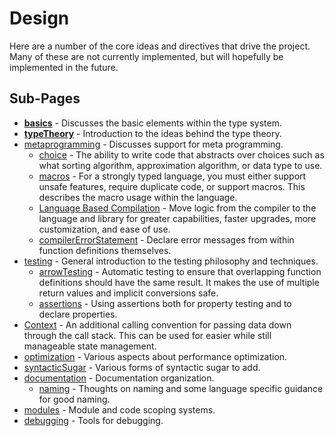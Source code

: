 # Design

Here are a number of the core ideas and directives that drive the project. Many of these are not currently implemented, but will hopefully be implemented in the future.

## Sub-Pages

- **[basics](basics.md)** - Discusses the basic elements within the type system.
- **[typeTheory](typeTheory.md)** - Introduction to the ideas behind the type theory.
- [metaprogramming](metaprogramming.md) - Discusses support for meta programming.
    - [choice](choice.md) - The ability to write code that abstracts over choices such as what sorting algorithm, approximation algorithm, or data type to use.
    - [macros](macros.md) - For a strongly typed language, you must either support unsafe features, require duplicate code, or support macros. This describes the macro usage within the language.
    - [Language Based Compilation](languageCompilation.md) - Move logic from the compiler to the language and library for greater capabilities, faster upgrades, more customization, and ease of use.
    - [compilerErrorStatement](compilerErrorStatement.md) - Declare error messages from within function definitions themselves.
- [testing](testing.md) - General introduction to the testing philosophy and techniques.
    - [arrowTesting](arrowTesting.md) - Automatic testing to ensure that overlapping function definitions should have the same result. It makes the use of multiple return values and implicit conversions safe.
    - [assertions](assertions.md) - Using assertions both for property testing and to declare properties.
- [Context](context.md) - An additional calling convention for passing data down through the call stack. This can be used for easier while still manageable state management.
- [optimization](optimization.md) - Various aspects about performance optimization.
- [syntacticSugar](syntacticSugar.md) - Various forms of syntactic sugar to add.
- [documentation](documentation.md) - Documentation organization.
    - [naming](naming.md) - Thoughts on naming and some language specific guidance for good naming.
- [modules](modules.md) - Module and code scoping systems.
- [debugging](debugging.md) - Tools for debugging.
